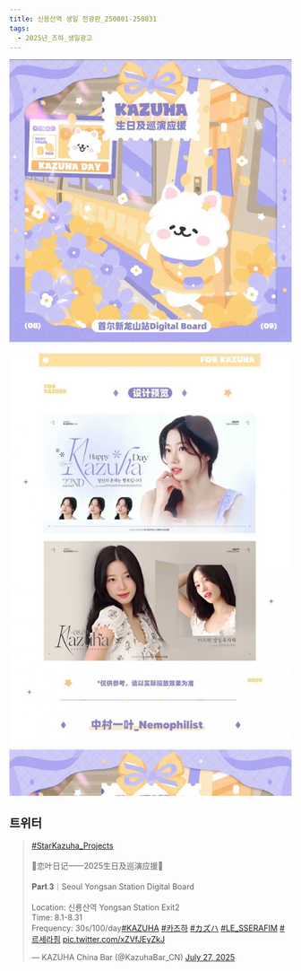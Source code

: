 ```yaml
---
title: 신용산역 생일 전광판_250801-250831
tags:
  - 2025년_즈하_생일광고
---
```

<img src="assets/1753788118.jpg">
<img src="assets/1753786455 (1).jpg">

## 트위터

<blockquote class="twitter-tweet"><p lang="ja" dir="ltr"><a href="https://twitter.com/hashtag/StarKazuha_Projects?src=hash&amp;ref_src=twsrc%5Etfw">#StarKazuha_Projects</a><br><br>🍃恋叶日记——2025生日及巡演应援🍃<br><br>𝐏𝐚𝐫𝐭.𝟑｜Seoul Yongsan Station Digital Board<br><br>Location: 신룡산역 Yongsan Station Exit2<br>Time: 8.1-8.31<br>Frequency: 30s/100/day<a href="https://twitter.com/hashtag/KAZUHA?src=hash&amp;ref_src=twsrc%5Etfw">#KAZUHA</a> <a href="https://twitter.com/hashtag/%EC%B9%B4%EC%A6%88%ED%95%98?src=hash&amp;ref_src=twsrc%5Etfw">#카즈하</a> <a href="https://twitter.com/hashtag/%E3%82%AB%E3%82%BA%E3%83%8F?src=hash&amp;ref_src=twsrc%5Etfw">#カズハ</a> <a href="https://twitter.com/hashtag/LE_SSERAFIM?src=hash&amp;ref_src=twsrc%5Etfw">#LE_SSERAFIM</a> <a href="https://twitter.com/hashtag/%EB%A5%B4%EC%84%B8%EB%9D%BC%ED%95%8C?src=hash&amp;ref_src=twsrc%5Etfw">#르세라핌</a> <a href="https://t.co/xZVfJEyZkJ">pic.twitter.com/xZVfJEyZkJ</a></p>&mdash; KAZUHA China Bar (@KazuhaBar_CN) <a href="https://twitter.com/KazuhaBar_CN/status/1949427240531533966?ref_src=twsrc%5Etfw">July 27, 2025</a></blockquote> <script async src="https://platform.twitter.com/widgets.js" charset="utf-8"></script>